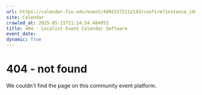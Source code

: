 ```yaml
---
url: https://calendar.fiu.edu/event/48923372112143/confirm?instance_id=49163423490869&return=https%3A%2F%2Fcalendar.fiu.edu%2Fcalendar%3Fevent_types%255B%255D%3D121723
site: Calendar
crawled_at: 2025-05-21T11:14:54.484953
title: 404 - Localist Event Calendar Software
event_date: 
dynamic: True
---
```


# 404 - not found
We couldn't find the page on this community event platform.
